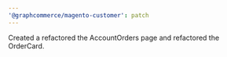 ```yaml
---
'@graphcommerce/magento-customer': patch
---
```


Created a refactored the AccountOrders page and refactored the OrderCard.
